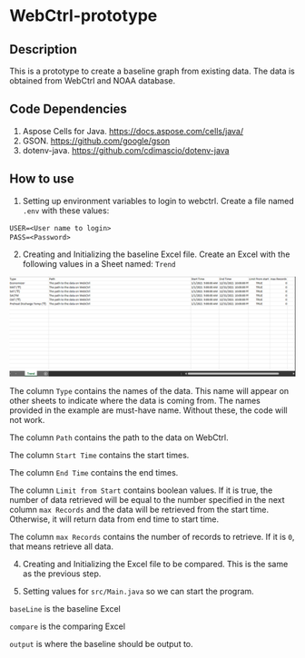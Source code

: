 # WebCtrl-prototype
## Description
This is a prototype to create a baseline graph from existing data. The data is obtained from WebCtrl and NOAA database.

## Code Dependencies
1. Aspose Cells for Java. https://docs.aspose.com/cells/java/
2. GSON. https://github.com/google/gson
3. dotenv-java. https://github.com/cdimascio/dotenv-java

## How to use
1. Setting up environment variables to login to webctrl. Create a file named `.env` with these values: 

```
USER=<User name to login>
PASS=<Password>
```

2. Creating and Initializing the baseline Excel file.
Create an Excel with the following values in a Sheet named: `Trend`

![Example](./images/example.png)

The column `Type` contains the names of the data. This name will appear on other sheets to indicate where the data is coming from. The names provided in the example are must-have name. Without these, the code will not work.


The column `Path` contains the path to the data on WebCtrl.

The column `Start Time` contains the start times.

The column `End Time` contains the end times.

The column `Limit from Start` contains boolean values. If it is true, the number of data retrieved will be equal to the number specified in the next column `max Records` and the data will be retrieved from the start time. 
Otherwise, it will return data from end time to start time.

The column `max Records` contains the number of records to retrieve. If it is `0`, that means retrieve all data.

4. Creating and Initializing the Excel file to be compared. This is the same as the previous step.

5. Setting values for `src/Main.java` so we can start the program. 

`baseLine` is the baseline Excel

`compare` is the comparing Excel

`output` is where the baseline should be output to.